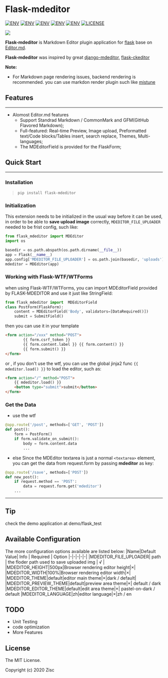 # Flask-mdeditor
[![ENV](https://img.shields.io/badge/release-v0.1-blue.svg)](https://github.com/pylixm/django-mdeditor)
[![ENV](https://img.shields.io/badge/pypi-v0.1-blue.svg)](https://pypi.org/project/Flask-MDEditor/)
[![ENV](https://img.shields.io/badge/中文-v0.1-blue.svg)](./README_CN.md)
[![ENV](https://img.shields.io/badge/python-3.7x-green.svg)]()
[![ENV](https://img.shields.io/badge/flask-1.0+-green.svg)]()
[![LICENSE](https://img.shields.io/badge/license-MIT-green.svg)](./LICENSE)

![](./flask_and_mdeditor.png)

**Flask-mdeditor** is Markdown Editor plugin application for [flask]() base on [Editor.md](https://github.com/pandao/editor.md).

**Flask-mdeditor** was inspired by great [django-mdeditor](https://github.com/pylixm/django-mdeditor), [flask-ckeditor](https://github.com/greyli/flask-ckeditor)

**Note:**
    
* For Markdown page rendering issues, backend rendering is recommended. you can use markdon render plugin such like [mistune](https://github.com/lepture/mistune) 

## Features
------------------------------
* Alomost Editor.md features
    * Support Standrad Markdown / CommonMark and GFM(GitHub Flavored Markdown); 
    * Full-featured: Real-time Preview, Image upload, Preformatted text/Code blocks/Tables insert, search replace, Themes, Multi-languages;
    * The MDEditorField is provided for the FlaskForm;


## Quick Start
------------------------------
### Installation
> `pip install flask-mdeditor`
### Initialization
This extension needs to be initialized in the usual way before it can be used, in order to be able to **save upload image** correctly, `MDEDITOR_FILE_UPLOADER` needed to be frist config, such like:
```python
from flask_mdeditor import MDEditor
import os

basedir = os.path.abspath(os.path.dirname(__file__))
app = Flask(__name__)
app.config['MDEDITOR_FILE_UPLOADER'] = os.path.join(basedir, 'uploads') # this floder uesd to save your uploaded image
mdeditor = MDEditor(app)
```
### Working with Flask-WTF/WTForms
when using Flask-WTF/WTForms, you can import MDEditorField provided by FLASK-MDEDITOR and use it just like StringField:
```python
from flask_mdeditor import  MDEditorField
class PostForm(FlaskForm):
    content = MDEditorField('Body', validators=[DataRequired()])
    submit = SubmitField()

```
then you can use it in your template
```html
<form action="/xxx" method="POST">
        {{ form.csrf_token }}
        {{ form.content.label }} {{ form.content() }}
        {{ form.submit() }}
</form>
```
or , if you don't use the wtf, you can use the global jinja2 func `{{ mdeditor.load() }}` to load the editor, such as:
```html
<form action="/" method="POST">
    {{ mdeditor.load() }}
    <button type="submit">submit</button>
</form>
```

### Get the Data
* use the wtf
```python
@app.route('/post', methods=['GET', 'POST'])
def post():
    form = PostForm()
    if form.validate_on_submit():
        body = form.content.data
        ...
```
* else
Since the MDEditor textarea is just a normal `<textarea>` element, you can get the data from request.form by passing **mdeditor** as key:
```python
@app.route('/save', methods=['POST'])
def new_post():
    if request.method == 'POST':
        data = request.form.get('mdeditor')
    ...
```
------------------
## Tip
check the demo application at demo/flask_test

## Available Configuration
The more configuration options available are listed below:
|Name|Default Value| Info | Required | Option
|-|-|-|-|-|
|MDEDITOR_FILE_UPLOADER| path | the floder path used to save uploaded img  | √ | 
|MDEDITOR_HEIGHT|500px|Browser rendering editor height|×|
|MDEDITOR_WIDTH|100%|Browser rendering editor width|×|
|MDEDITOR_THEME|default|editor main theme|×|dark / default|
|MDEDITOR_PREVIEW_THEME|default|preview area theme|×| default / dark
|MDEDITOR_EDITOR_THEME|default|edit area theme|×| pastel-on-dark / default
|MDEDITOR_LANGUAGE|zh|editor language|×|zh / en

## TODO
* Unit Testing
* code optimization
* More Features
## License
The MIT License.

Copyright (c) 2020 Zisc